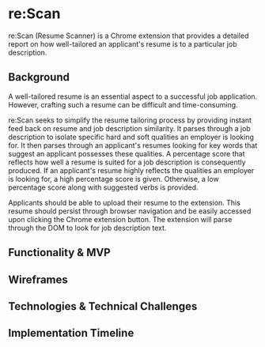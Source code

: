 # re:Scan
re:Scan (Resume Scanner) is a Chrome extension that provides a detailed report on how well-tailored an applicant's resume is to a particular job description.


## Background
A well-tailored resume is an essential aspect to a successful job application. However, crafting such a resume can be difficult and time-consuming.

re:Scan seeks to simplify the resume tailoring process by providing instant feed back on resume and job description similarity. It parses through a job description to isolate specific hard and soft qualities an employer is looking for. It then parses through an applicant's resumes looking for key words that suggest an applicant possesses these qualities. A percentage score that reflects how well a resume is suited for a job description is consequently produced. If an applicant's resume highly reflects the qualities an employer is looking for, a high percentage score is given. Otherwise, a low percentage score along with suggested verbs is provided.

Applicants should be able to upload their resume to the extension. This resume should persist through browser navigation and be easily accessed upon clicking the Chrome extension button. The extension will parse through the DOM to look for job description text.

## Functionality & MVP

## Wireframes

## Technologies & Technical Challenges

## Implementation Timeline
